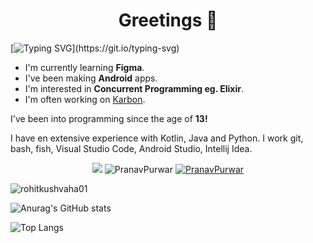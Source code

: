 
<h1 align="center">Greetings 👋</h1>

[![Typing SVG](https://readme-typing-svg.demolab.com?font=Fira+Code&duration=3000&pause=600&color=229C43&width=435&lines=Hi%2C+I'm+Rohit.;I+do+Android.;I+love+Linux.)](https://git.io/typing-svg)

- I'm currently learning **Figma**.
- I've been making **Android** apps.
- I'm interested in **Concurrent Programming eg. Elixir**.
- I'm often working on [Karbon](https://github.com/RohitKushvaha01/Xed-Editor).

I've been into programming since the age of **13!**

I have en extensive experience with Kotlin, Java and Python.
I work git, bash, fish, Visual Studio Code, Android Studio, Intellij Idea.

<p align="center">

  <img src="https://github-readme-stats-one-bice.vercel.app/api?username=RohitKushvaha01&show_icons=true&include_all_commits=true&count_private=true&bg_color=00000000&text_color=808080&hide_border=true&show=reviews,discussions_started,discussions_answered,prs_merged,prs_merged_percentage&role=OWNER,ORGANIZATION_MEMBER,COLLABORATOR" />
  <img src="https://github-readme-streak-stats.herokuapp.com?user=RohitKushvaha01&theme=onedark&hide_border=true&background=00000000&stroke=80808080" alt="PranavPurwar" />
  <a href="https://wakatime.com/@pranavpurwar"> <img src="https://github-readme-stats.vercel.app/api/wakatime?username=@RohitKushvaha01&show_icons=true&layout=compact&bg_color=00000000&text_color=808080&hide_border=true&range=all_time" alt="PranavPurwar" /> </a>
</p>



<img src="https://komarev.com/ghpvc/?username=rohitkushvaha01&label=Profile%20views&color=0e75b6&style=flat" alt="rohitkushvaha01" />


![Anurag's GitHub stats](https://github-readme-stats.vercel.app/api?username=rohitkushvaha01&theme=moltack&show_icons=true)

![Top Langs](https://github-readme-stats.vercel.app/api/top-langs/?username=rohitkushvaha01&layout=compact&theme=moltack)



